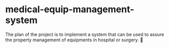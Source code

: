# medical-equip-management-system
The plan of the project is to implement a system that can be used to assure the property management of equipments in hospital or surgery. 🏥
